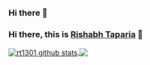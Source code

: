 ### Hi there 👋

<!--
**highonweb/highonweb** is a ✨ _special_ ✨ repository because its `README.md` (this file) appears on your GitHub profile.

Here are some ideas to get you started:

- 🔭 I’m currently working on ...
- 🌱 I’m currently learning ...
- 👯 I’m looking to collaborate on ...
- 🤔 I’m looking for help with ...
- 💬 Ask me about ...
- 📫 How to reach me: ...
- 😄 Pronouns: ...
- ⚡ Fun fact: ...
-->
### Hi there, this is [Rishabh Taparia](https://github.com/rt1301) 👋

<!--
**rt1301/rt1301** is a ✨ _special_ ✨ repository because its `README.md` (this file) appears on your GitHub profile.

Here are some ideas to get you started:

- 🔭 I’m currently working on ...
- 🌱 I’m currently learning ...
- 👯 I’m looking to collaborate on ...
- 🤔 I’m looking for help with ...
- 💬 Ask me about ...
- 📫 How to reach me: ...
- 😄 Pronouns: ...
- ⚡ Fun fact: ...
-->

<a href="https://github.com/rt1301">
 <img align="center" src="https://github-readme-stats.vercel.app/api?username=rt1301&show_icons=true&count_private=true&theme=radical" alt="rt1301 github stats"/>
</a>
<a href="https://github.com/rt1301">
 <img align="center" src="https://github-readme-stats.vercel.app/api/top-langs/?username=rt1301&theme=radical&count_private=true&show_icons=true" />
</a>
